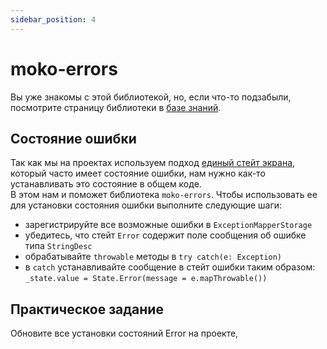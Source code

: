 ```yaml
---
sidebar_position: 4
---
```


# moko-errors

Вы уже знакомы с этой библиотекой, но, если что-то подзабыли, посмотрите страницу библиотеки в [базе знаний](/learning/libraries/moko/moko-errors). 

## Состояние ошибки
Так как мы на проектах используем подход [единый стейт экрана](/learning/android/states-events#единый-стейт-экрана), который часто имеет состояние ошибки, нам нужно как-то устанавливать это состояние в общем коде.  
В этом нам и поможет библиотека `moko-errors`. Чтобы использовать ее для установки состояния ошибки выполните следующие шаги:
- зарегистрируйте все возможные ошибки в `ExceptionMapperStorage`
- убедитесь, что стейт `Error` содержит поле сообщения об ошибке типа `StringDesc` 
- обрабатывайте `throwable` методы в `try catch(e: Exception)`
- в `catch` устанавливайте сообщение в стейт ошибки таким образом: `_state.value = State.Error(message = e.mapThrowable())`

## Практическое задание
Обновите все установки состояний Error на проекте, 